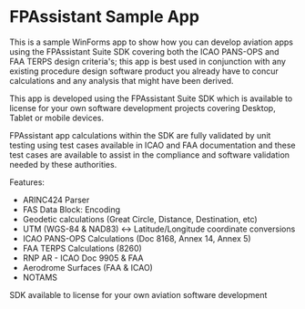 # FPAssistant Sample App
This is a sample WinForms app to show how you can develop aviation apps using the FPAssistant Suite SDK covering both the ICAO PANS-OPS and FAA TERPS design criteria's; this app is best used in conjunction with any existing procedure design software product you already have to concur calculations and any analysis that might have been derived.

This app is developed using the FPAssistant Suite SDK which is available to license for your own software development projects covering Desktop, Tablet or mobile devices.

FPAssistant app calculations within the SDK are fully validated by unit testing using test cases available in ICAO and FAA documentation and these test cases are available to assist in the compliance and software validation needed by these authorities.

Features:
 - ARINC424 Parser
 - FAS Data Block: Encoding
 - Geodetic calculations (Great Circle, Distance, Destination, etc)
 - UTM (WGS-84 & NAD83)  <-> Latitude/Longitude coordinate conversions
 - ICAO PANS-OPS Calculations (Doc 8168, Annex 14, Annex 5)
 - FAA TERPS Calculations (8260)
 - RNP AR - ICAO Doc 9905 & FAA
 - Aerodrome Surfaces (FAA & ICAO)
 - NOTAMS

SDK available to license for your own aviation software development
